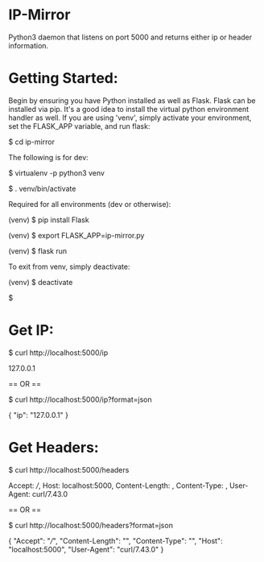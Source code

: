 IP-Mirror
=========

Python3 daemon that listens on port 5000 and returns either ip or header information.

Getting Started:
================

Begin by ensuring you have Python installed as well as Flask.  Flask can be installed via pip.  It's a good idea to install the virtual python environment handler as well.  If you are using 'venv', simply activate your environment, set the FLASK_APP variable, and run flask:

$ cd ip-mirror

The following is for dev:

$ virtualenv -p python3 venv

$ . venv/bin/activate

Required for all environments (dev or otherwise):

(venv) $ pip install Flask

(venv) $ export FLASK_APP=ip-mirror.py

(venv) $ flask run

To exit from venv, simply deactivate:

(venv) $ deactivate

$

Get IP:
=======

$ curl http://localhost:5000/ip

127.0.0.1

== OR ==

$ curl http://localhost:5000/ip?format=json

{
      "ip": "127.0.0.1"
}

Get Headers:
============

$ curl http://localhost:5000/headers

Accept: */*, Host: localhost:5000, Content-Length: , Content-Type: , User-Agent: curl/7.43.0

== OR ==

$ curl http://localhost:5000/headers?format=json

{
  "Accept": "*/*",
  "Content-Length": "",
  "Content-Type": "",
  "Host": "localhost:5000",
  "User-Agent": "curl/7.43.0"
}


